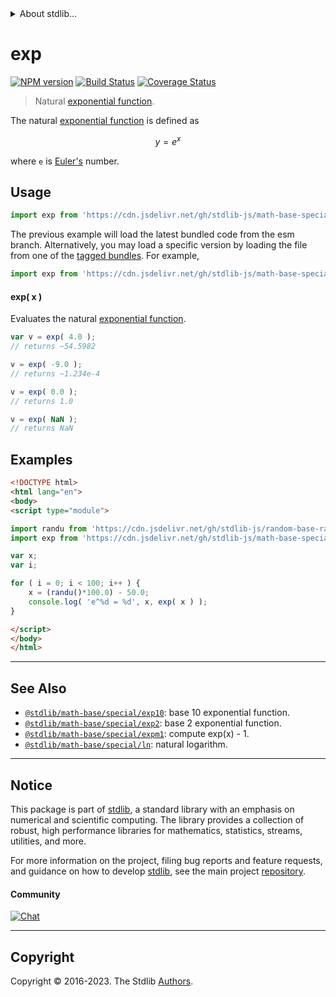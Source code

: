 <!--

@license Apache-2.0

Copyright (c) 2022 The Stdlib Authors.

Licensed under the Apache License, Version 2.0 (the "License");
you may not use this file except in compliance with the License.
You may obtain a copy of the License at

   http://www.apache.org/licenses/LICENSE-2.0

Unless required by applicable law or agreed to in writing, software
distributed under the License is distributed on an "AS IS" BASIS,
WITHOUT WARRANTIES OR CONDITIONS OF ANY KIND, either express or implied.
See the License for the specific language governing permissions and
limitations under the License.

-->


<details>
  <summary>
    About stdlib...
  </summary>
  <p>We believe in a future in which the web is a preferred environment for numerical computation. To help realize this future, we've built stdlib. stdlib is a standard library, with an emphasis on numerical and scientific computation, written in JavaScript (and C) for execution in browsers and in Node.js.</p>
  <p>The library is fully decomposable, being architected in such a way that you can swap out and mix and match APIs and functionality to cater to your exact preferences and use cases.</p>
  <p>When you use stdlib, you can be absolutely certain that you are using the most thorough, rigorous, well-written, studied, documented, tested, measured, and high-quality code out there.</p>
  <p>To join us in bringing numerical computing to the web, get started by checking us out on <a href="https://github.com/stdlib-js/stdlib">GitHub</a>, and please consider <a href="https://opencollective.com/stdlib">financially supporting stdlib</a>. We greatly appreciate your continued support!</p>
</details>

# exp

[![NPM version][npm-image]][npm-url] [![Build Status][test-image]][test-url] [![Coverage Status][coverage-image]][coverage-url] <!-- [![dependencies][dependencies-image]][dependencies-url] -->

> Natural [exponential function][exponential-function].

<section class="intro">

The natural [exponential function][exponential-function] is defined as

<!-- <equation class="equation" label="eq:natural_exponential_function" align="center" raw="y = e^x" alt="Natural exponential function definition"> -->

```math
y = e^x
```

<!-- <div class="equation" align="center" data-raw-text="y = e^x" data-equation="eq:natural_exponential_function">
    <img src="https://cdn.jsdelivr.net/gh/stdlib-js/stdlib@117273e7c4f27b0835723c2940d9675af0e14cb7/lib/node_modules/@stdlib/math/base/special/exp/docs/img/equation_natural_exponential_function.svg" alt="Natural exponential function definition">
    <br>
</div> -->

<!-- </equation> -->

where `e` is [Euler's][@stdlib/constants/float64/e] number.

</section>

<!-- /.intro -->



<section class="usage">

## Usage

```javascript
import exp from 'https://cdn.jsdelivr.net/gh/stdlib-js/math-base-special-exp@esm/index.mjs';
```
The previous example will load the latest bundled code from the esm branch. Alternatively, you may load a specific version by loading the file from one of the [tagged bundles](https://github.com/stdlib-js/math-base-special-exp/tags). For example,

```javascript
import exp from 'https://cdn.jsdelivr.net/gh/stdlib-js/math-base-special-exp@v0.1.0-esm/index.mjs';
```

#### exp( x )

Evaluates the natural [exponential function][exponential-function].

```javascript
var v = exp( 4.0 );
// returns ~54.5982

v = exp( -9.0 );
// returns ~1.234e-4

v = exp( 0.0 );
// returns 1.0

v = exp( NaN );
// returns NaN
```

</section>

<!-- /.usage -->

<section class="examples">

## Examples

<!-- eslint no-undef: "error" -->

```html
<!DOCTYPE html>
<html lang="en">
<body>
<script type="module">

import randu from 'https://cdn.jsdelivr.net/gh/stdlib-js/random-base-randu@esm/index.mjs';
import exp from 'https://cdn.jsdelivr.net/gh/stdlib-js/math-base-special-exp@esm/index.mjs';

var x;
var i;

for ( i = 0; i < 100; i++ ) {
    x = (randu()*100.0) - 50.0;
    console.log( 'e^%d = %d', x, exp( x ) );
}

</script>
</body>
</html>
```

</section>

<!-- /.examples -->

<!-- C interface documentation. -->



<!-- Section for related `stdlib` packages. Do not manually edit this section, as it is automatically populated. -->

<section class="related">

* * *

## See Also

-   <span class="package-name">[`@stdlib/math-base/special/exp10`][@stdlib/math/base/special/exp10]</span><span class="delimiter">: </span><span class="description">base 10 exponential function.</span>
-   <span class="package-name">[`@stdlib/math-base/special/exp2`][@stdlib/math/base/special/exp2]</span><span class="delimiter">: </span><span class="description">base 2 exponential function.</span>
-   <span class="package-name">[`@stdlib/math-base/special/expm1`][@stdlib/math/base/special/expm1]</span><span class="delimiter">: </span><span class="description">compute exp(x) - 1.</span>
-   <span class="package-name">[`@stdlib/math-base/special/ln`][@stdlib/math/base/special/ln]</span><span class="delimiter">: </span><span class="description">natural logarithm.</span>

</section>

<!-- /.related -->

<!-- Section for all links. Make sure to keep an empty line after the `section` element and another before the `/section` close. -->


<section class="main-repo" >

* * *

## Notice

This package is part of [stdlib][stdlib], a standard library with an emphasis on numerical and scientific computing. The library provides a collection of robust, high performance libraries for mathematics, statistics, streams, utilities, and more.

For more information on the project, filing bug reports and feature requests, and guidance on how to develop [stdlib][stdlib], see the main project [repository][stdlib].

#### Community

[![Chat][chat-image]][chat-url]

---

## Copyright

Copyright &copy; 2016-2023. The Stdlib [Authors][stdlib-authors].

</section>

<!-- /.stdlib -->

<!-- Section for all links. Make sure to keep an empty line after the `section` element and another before the `/section` close. -->

<section class="links">

[npm-image]: http://img.shields.io/npm/v/@stdlib/math-base-special-exp.svg
[npm-url]: https://npmjs.org/package/@stdlib/math-base-special-exp

[test-image]: https://github.com/stdlib-js/math-base-special-exp/actions/workflows/test.yml/badge.svg?branch=v0.1.0
[test-url]: https://github.com/stdlib-js/math-base-special-exp/actions/workflows/test.yml?query=branch:v0.1.0

[coverage-image]: https://img.shields.io/codecov/c/github/stdlib-js/math-base-special-exp/main.svg
[coverage-url]: https://codecov.io/github/stdlib-js/math-base-special-exp?branch=main

<!--

[dependencies-image]: https://img.shields.io/david/stdlib-js/math-base-special-exp.svg
[dependencies-url]: https://david-dm.org/stdlib-js/math-base-special-exp/main

-->

[chat-image]: https://img.shields.io/gitter/room/stdlib-js/stdlib.svg
[chat-url]: https://app.gitter.im/#/room/#stdlib-js_stdlib:gitter.im

[stdlib]: https://github.com/stdlib-js/stdlib

[stdlib-authors]: https://github.com/stdlib-js/stdlib/graphs/contributors

[umd]: https://github.com/umdjs/umd
[es-module]: https://developer.mozilla.org/en-US/docs/Web/JavaScript/Guide/Modules

[deno-url]: https://github.com/stdlib-js/math-base-special-exp/tree/deno
[umd-url]: https://github.com/stdlib-js/math-base-special-exp/tree/umd
[esm-url]: https://github.com/stdlib-js/math-base-special-exp/tree/esm
[branches-url]: https://github.com/stdlib-js/math-base-special-exp/blob/main/branches.md

[exponential-function]: https://en.wikipedia.org/wiki/Exponential_function

[@stdlib/constants/float64/e]: https://github.com/stdlib-js/constants-float64-e/tree/esm

<!-- <related-links> -->

[@stdlib/math/base/special/exp10]: https://github.com/stdlib-js/math-base-special-exp10/tree/esm

[@stdlib/math/base/special/exp2]: https://github.com/stdlib-js/math-base-special-exp2/tree/esm

[@stdlib/math/base/special/expm1]: https://github.com/stdlib-js/math-base-special-expm1/tree/esm

[@stdlib/math/base/special/ln]: https://github.com/stdlib-js/math-base-special-ln/tree/esm

<!-- </related-links> -->

</section>

<!-- /.links -->

